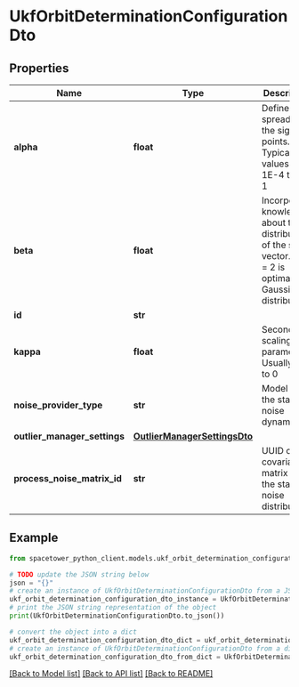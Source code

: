 # UkfOrbitDeterminationConfigurationDto


## Properties

Name | Type | Description | Notes
------------ | ------------- | ------------- | -------------
**alpha** | **float** | Defines the spread of the sigma points. Typical values from 1E-4 to 1E-1 | 
**beta** | **float** | Incorporates knowledge about the distribution of the state vector. Beta &#x3D; 2 is optimal for Gaussian distributions | 
**id** | **str** |  | [optional] 
**kappa** | **float** | Secondary scaling parameter. Usually set to 0 | 
**noise_provider_type** | **str** | Model for the state noise dynamics | 
**outlier_manager_settings** | [**OutlierManagerSettingsDto**](OutlierManagerSettingsDto.md) |  | 
**process_noise_matrix_id** | **str** | UUID of the covariance matrix for the state noise distribution | 

## Example

```python
from spacetower_python_client.models.ukf_orbit_determination_configuration_dto import UkfOrbitDeterminationConfigurationDto

# TODO update the JSON string below
json = "{}"
# create an instance of UkfOrbitDeterminationConfigurationDto from a JSON string
ukf_orbit_determination_configuration_dto_instance = UkfOrbitDeterminationConfigurationDto.from_json(json)
# print the JSON string representation of the object
print(UkfOrbitDeterminationConfigurationDto.to_json())

# convert the object into a dict
ukf_orbit_determination_configuration_dto_dict = ukf_orbit_determination_configuration_dto_instance.to_dict()
# create an instance of UkfOrbitDeterminationConfigurationDto from a dict
ukf_orbit_determination_configuration_dto_from_dict = UkfOrbitDeterminationConfigurationDto.from_dict(ukf_orbit_determination_configuration_dto_dict)
```
[[Back to Model list]](../README.md#documentation-for-models) [[Back to API list]](../README.md#documentation-for-api-endpoints) [[Back to README]](../README.md)


